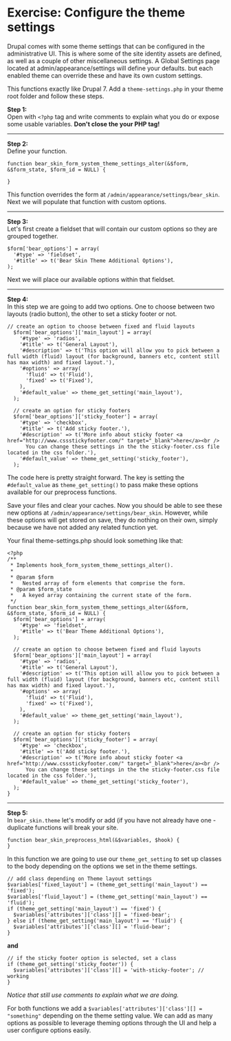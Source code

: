 # Exercise: Configure the theme settings

Drupal comes with some theme settings that can be configured in the administrative UI. This is where some of the site identity assets are defined, as well as a couple of other miscellaneous settings. A Global Settings page located at admin/appearance/settings will define your defaults. but each enabled theme can override these and have its own custom settings.

This functions exactly like Drupal 7. Add a ```theme-settings.php``` in your theme root folder and follow these steps.

**Step 1:**<br>
Open with ```<?php``` tag and write comments to explain what you do or expose some usable variables.
**Don't close the your PHP tag!**

---

**Step 2:**<br>
Define your function.

```
function bear_skin_form_system_theme_settings_alter(&$form, &$form_state, $form_id = NULL) {

}
```

This function overrides the form at ```/admin/appearance/settings/bear_skin```. Next we will populate that function with custom options.

---

**Step 3:**<br>
Let's first create a fieldset that will contain our custom options so they are grouped together. 

```
$form['bear_options'] = array(
  '#type' => 'fieldset',
  '#title' => t('Bear Skin Theme Additional Options'),
);
```

Next we will place our available options within that fieldset.

---

**Step 4:**<br>
In this step we are going to add two options. One to choose between two layouts (radio button), the other to set a sticky footer or not.

```
// create an option to choose between fixed and fluid layouts
  $form['bear_options']['main_layout'] = array(
    '#type' => 'radios',
    '#title' => t('General Layout'),
    '#description' => t('This option will allow you to pick between a full width (fluid) layout (for background, banners etc, content still has max width) and fixed layout.'),
    '#options' => array(
      'fluid' => t('Fluid'),
      'fixed' => t('Fixed'),
    ),
    '#default_value' => theme_get_setting('main_layout'),
  );

  // create an option for sticky footers
  $form['bear_options']['sticky_footer'] = array(
    '#type' => 'checkbox',
    '#title' => t('Add sticky footer.'),
    '#description' => t('More info about sticky footer <a href="http://www.cssstickyfooter.com/" target="_blank">here</a><br />
      You can change these settings in the the sticky-footer.css file located in the css folder.'),
    '#default_value' => theme_get_setting('sticky_footer'),
  );
```

The code here is pretty straight forward. The key is setting the ```#default_value``` as ```theme_get_setting()``` to pass make these options available for our preprocess functions.

Save your files and clear your caches. Now you should be able to see these new options at ```/admin/appearance/settings/bear_skin```. However, while these options will get stored on save, they do nothing on their own, simply because we have not added any related function yet.

Your final theme-settings.php should look something like that:

```
<?php
/**
 * Implements hook_form_system_theme_settings_alter().
 *
 * @param $form
 *   Nested array of form elements that comprise the form.
 * @param $form_state
 *   A keyed array containing the current state of the form.
 */
function bear_skin_form_system_theme_settings_alter(&$form, &$form_state, $form_id = NULL) {
  $form['bear_options'] = array(
    '#type' => 'fieldset',
    '#title' => t('Bear Theme Additional Options'),
  );

  // create an option to choose between fixed and fluid layouts
  $form['bear_options']['main_layout'] = array(
    '#type' => 'radios',
    '#title' => t('General Layout'),
    '#description' => t('This option will allow you to pick between a full width (fluid) layout (for background, banners etc, content still has max width) and fixed layout.'),
    '#options' => array(
      'fluid' => t('Fluid'),
      'fixed' => t('Fixed'),
    ),
    '#default_value' => theme_get_setting('main_layout'),
  );

  // create an option for sticky footers
  $form['bear_options']['sticky_footer'] = array(
    '#type' => 'checkbox',
    '#title' => t('Add sticky footer.'),
    '#description' => t('More info about sticky footer <a href="http://www.cssstickyfooter.com/" target="_blank">here</a><br />
      You can change these settings in the the sticky-footer.css file located in the css folder.'),
    '#default_value' => theme_get_setting('sticky_footer'),
  );
}
```

---

**Step 5:**<br>
In ```bear_skin.theme``` let's modify or add (if you have not already have one - duplicate functions will break your site.<br>
```
function bear_skin_preprocess_html(&$variables, $hook) {
}
```

In this function we are going to use our ```theme_get_setting``` to set up classes to the body depending on the options we set in the theme settings.

```
// add class depending on Theme layout settings
$variables['fixed_layout'] = (theme_get_setting('main_layout') == 'fixed');
$variables['fluid_layout'] = (theme_get_setting('main_layout') == 'fluid');
if (theme_get_setting('main_layout') == 'fixed') {
  $variables['attributes']['class'][] = 'fixed-bear';
} else if (theme_get_setting('main_layout') == 'fluid') {
  $variables['attributes']['class'][] = 'fluid-bear';
}

```
**and**

```
// if the sticky footer option is selected, set a class
if (theme_get_setting('sticky_footer')) {
  $variables['attributes']['class'][] = 'with-sticky-footer'; // working
}
```

*Notice that still use comments to explain what we are doing.*

For both functions we add a ```$variables['attributes']['class'][] = "something"``` depending on the theme setting value. We can add as many options as possible to leverage theming options through the UI and help a user configure options easily.